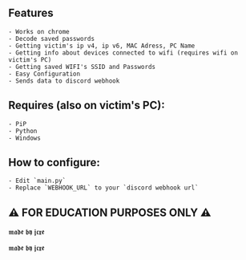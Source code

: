
## Features
    - Works on chrome
    - Decode saved passwords
    - Getting victim's ip v4, ip v6, MAC Adress, PC Name
    - Getting info about devices connected to wifi (requires wifi on victim's PC)
    - Getting saved WIFI's SSID and Passwords
    - Easy Configuration
    - Sends data to discord webhook

## Requires (also on victim's PC):
    - PiP
    - Python
    - Windows

## How to configure: 
    - Edit `main.py`
    - Replace `WEBHOOK_URL` to your `discord webhook url`



## ⚠️ FOR EDUCATION PURPOSES ONLY ⚠️ 

𝖒𝖆𝖉𝖊 𝖇𝖞 𝖏𝖈𝖝𝖊


























𝖒𝖆𝖉𝖊 𝖇𝖞 𝖏𝖈𝖝𝖊

